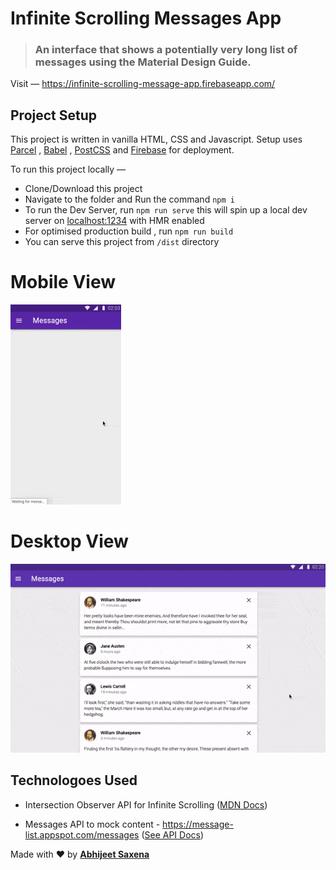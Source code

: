 # **Infinite Scrolling Messages App**

> ### An interface that shows a potentially very long list of messages using the Material Design Guide.

Visit — https://infinite-scrolling-message-app.firebaseapp.com/

## Project Setup

This project is written in vanilla HTML, CSS and Javascript. Setup uses [Parcel](https://parceljs.org/) , [Babel](https://babeljs.io/) , [PostCSS](https://postcss.org/) and [Firebase](https://firebase.google.com/) for deployment.

To run this project locally —

- Clone/Download this project
- Navigate to the folder and Run the command `npm i`
- To run the Dev Server, run `npm run serve` this will spin up a local dev server on [localhost:1234](localhost:1234) with HMR enabled
- For optimised production build , run `npm run build`
- You can serve this project from `/dist` directory

# Mobile View

<img src="./Mobile.gif" width="177" height="320">

# Desktop View

<img src="./Desktop.gif" >

## Technologoes Used

- Intersection Observer API for Infinite Scrolling ([MDN Docs](https://developer.mozilla.org/en-US/docs/Web/API/Intersection_Observer_API))

- Messages API to mock content - https://message-list.appspot.com/messages ([See API Docs](https://message-list.appspot.com/))

Made with ️❤︎ by **[Abhijeet Saxena](https://itsrockyy.github.io/ "Abhijeet Saxena")**
